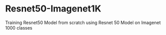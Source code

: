 # Resnet50-Imagenet1K
Training Resnet50 Model from scratch using Resnet 50 Model  on Imagenet 1000 classes
